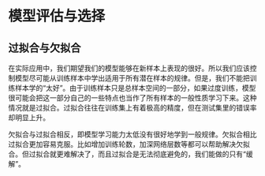 # 模型评估与选择

## 过拟合与欠拟合

在实际应用中，我们期望我们的模型能够在新样本上表现的很好。所以我们应该控制模型尽可能从训练样本中学出适用于所有潜在样本的规律。但是，我们不能把训练样本学的“太好”。由于训练样本只是总样本空间的一部分，如果过度训练，模型很可能会把这一部分自己的一些特点也当作了所有样本的一般性质学习下来。这种情况就是过拟合。过拟合往往在训练集上有着极高的精度，但在测试集里的错误率却明显上升。

欠拟合与过拟合相反，即模型学习能力太低没有很好地学到一般规律。欠拟合相比过拟合更加容易克服。比如增加训练轮数，加深网络层数等都可以帮助解决欠拟合。但过拟合就更难解决了，而且过拟合是无法彻底避免的，我们能做的只有“缓解”。